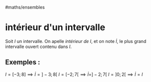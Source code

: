 #maths/ensembles 
# intérieur d'un intervalle
Soit $I$ un intervalle.
On apelle _intérieur de $I$_, et on note $\dot{I}$, le plus grand intervalle ouvert contenu dans $I$.

## Exemples :
$I=[-3;8] \implies \dot I = ]-3; 8[$
$I=[-2;7[ \implies \dot I=]-2;7[$
$I=]0;2[\implies \dot I=I$
